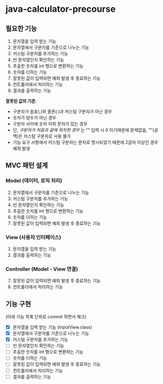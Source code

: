 # java-calculator-precourse

## 필요한 기능

1. 문자열을 입력 받는 기능
2. 문자열에서 구분자를 기준으로 나누는 기능
3. 커스텀 구분자를 추가하는 기능
4. 빈 문자열인지 확인하는 기능
5. 추출한 숫자를 int 형으로 변환하는 기능
6. 숫자를 더하는 기능
7. 잘못된 값이 입력되면 예외 발생 후 종료하는 기능
8. 컨트롤러에서 처리하는 기능
9. 결과를 출력하는 기능

**잘못된 값의 기준**:

- 구분자가 쉼표(,)와 콜론(:)과 커스텀 구분자가 아닌 경우
- 숫자가 양수가 아닌 경우
- 구분자 사이에 숫자 이외 문자가 있는 경우
- 단, _구분자가 처음과 끝에 위치한 경우_ 는 "" 입력 시 0 이기때문에 문제없음, ""(공백)은 커스텀 구분자로 사용 불가
- 기능 요구 사항에서 커스텀 구분자는 문자로 명시되었기 때문에 2글자 이상인 경우 예외 발생

## MVC 패턴 설계

### Model (데이터, 로직 처리)

2. 문자열에서 구분자를 기준으로 나누는 기능
3. 커스텀 구분자를 추가하는 기능
4. 빈 문자열인지 확인하는 기능
5. 추출한 숫자를 int 형으로 변환하는 기능
6. 숫자를 더하는 기능
7. 잘못된 값이 입력되면 예외 발생 후 종료하는 기능

### View (사용자 인터페이스)

1. 문자열을 입력 받는 기능
9. 결과를 출력하는 기능

### Controller (Model - View 연결)

7. 잘못된 값이 입력되면 예외 발생 후 종료하는 기능
8. 컨트롤러에서 처리하는 기능

## 기능 구현

(아래 기능 목록 단위로 commit 하면서 체크)

- [x] 문자열을 입력 받는 기능 (InputView.class)
- [x] 문자열에서 구분자를 기준으로 나누는 기능
- [x] 커스텀 구분자를 추가하는 기능
- [ ] 빈 문자열인지 확인하는 기능
- [ ] 추출한 숫자를 int 형으로 변환하는 기능
- [ ] 숫자를 더하는 기능
- [ ] 잘못된 값이 입력되면 예외 발생 후 종료하는 기능
- [ ] 컨트롤러에서 처리하는 기능
- [ ] 결과를 출력하는 기능